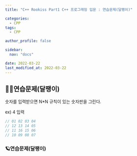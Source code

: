 ```yaml
---
title: "C++ Rookiss Part1 C++ 프로그래밍 입문 : 연습문제(달팽이)"

categories:
  - CPP
tags:
  - CPP

author_profile: false

sidebar:
  nav: "docs"

date: 2022-03-22
last_modified_at: 2022-03-22
---
```



## 🙇‍♀️연습문제(달팽이)


숫자를 입력받으면 N*N 규칙이 있는 숫자판을 그린다.

ex) 4 입력
```cpp
// 01 02 03 04
// 12 13 14 05
// 11 16 15 06
// 10 09 08 07
```


### 🪐연습문제(달팽이)